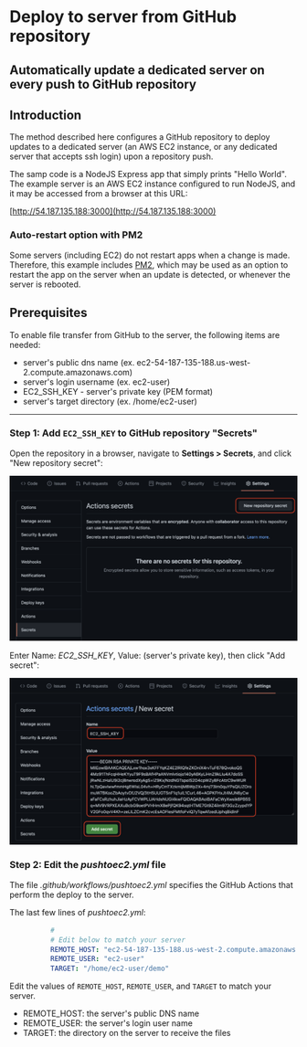 # Deploy to server from GitHub repository
Automatically update a dedicated server on every push to GitHub repository
---

## Introduction

The method described here configures a GitHub repository to deploy updates to a dedicated server (an AWS EC2 instance, or any dedicated server that accepts ssh login) upon a repository push.

The samp code is a NodeJS Express app that simply prints "Hello World". The example server is an AWS EC2 instance configured to run NodeJS, and it may be accessed from a browser at this URL:

[http://54.187.135.188:3000](http://54.187.135.188:3000)

### Auto-restart option with PM2

Some servers (including EC2) do not restart apps when a change is made. Therefore, this example includes [PM2](https://pm2.keymetrics.io), which may be used as an option to restart the app on the server when an update is detected, or whenever the server is rebooted.

## Prerequisites

To enable file transfer from GitHub to the server, the following items are needed:

* server's public dns name (ex. ec2-54-187-135-188.us-west-2.compute.amazonaws.com)
* server's login username (ex. ec2-user)
* EC2_SSH_KEY - server's private key (PEM format)
* server's target directory (ex. /home/ec2-user)

---

### Step 1: Add `EC2_SSH_KEY` to GitHub repository "Secrets"

Open the repository in a browser, navigate to **Settings > Secrets**, and click "New repository secret":

![New repository secret](docs/settings-secrets-1.png)

Enter Name: *EC2_SSH_KEY*, Value: (server's private key), then click "Add secret":

![Add server private key](docs/settings-secrets-2.png)

### Step 2: Edit the *pushtoec2.yml* file

The file *.github/workflows/pushtoec2.yml* specifies the GitHub Actions that perform the deploy to the server.

The last few lines of *pushtoec2.yml*:
```yaml
          #
          # Edit below to match your server
          REMOTE_HOST: "ec2-54-187-135-188.us-west-2.compute.amazonaws.com"
          REMOTE_USER: "ec2-user"
          TARGET: "/home/ec2-user/demo"
```
Edit the values of `REMOTE_HOST`, `REMOTE_USER`, and `TARGET` to match your server.

* REMOTE_HOST: the server's public DNS name
* REMOTE_USER: the server's login user name
* TARGET: the directory on the server to receive the files
